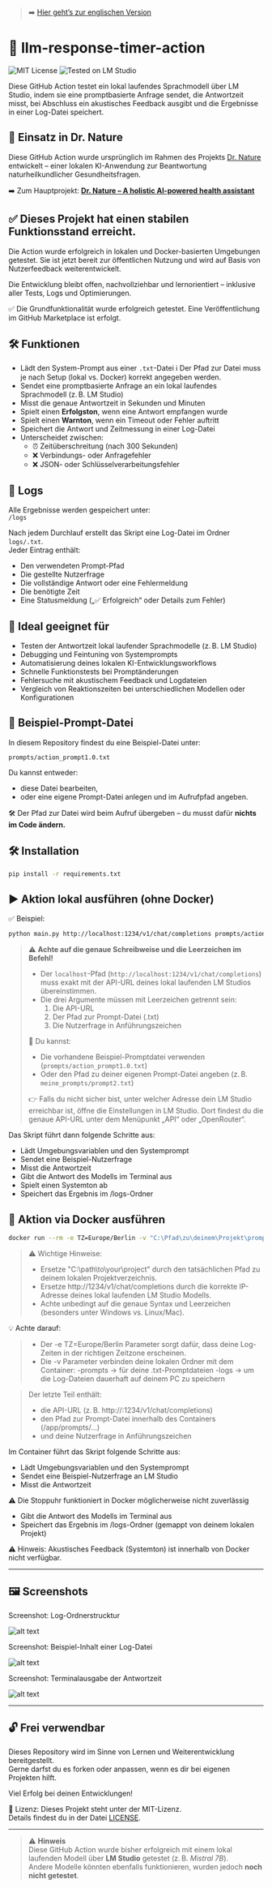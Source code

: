 > ➡️ [Hier geht’s zur englischen Version](README.md)
# 📜 llm-response-timer-action
![MIT License](https://img.shields.io/badge/license-MIT-green)
![Tested on LM Studio](https://img.shields.io/badge/tested-LM%20Studio-blue)


Diese GitHub Action testet ein lokal laufendes Sprachmodell über LM Studio, indem sie eine promptbasierte Anfrage sendet, die Antwortzeit misst, bei Abschluss ein akustisches Feedback ausgibt und die Ergebnisse in einer Log-Datei speichert.


## 🔗 Einsatz in Dr. Nature

Diese GitHub Action wurde ursprünglich im Rahmen des Projekts [Dr. Nature](https://github.com/Margarethe-S/dr-nature) entwickelt – einer lokalen KI-Anwendung zur Beantwortung naturheilkundlicher Gesundheitsfragen.

➡️ Zum Hauptprojekt: **[Dr. Nature – A holistic AI-powered health assistant](https://github.com/Margarethe-S/dr-nature)**

## ✅ Dieses Projekt hat einen stabilen Funktionsstand erreicht.


Die Action wurde erfolgreich in lokalen und Docker-basierten Umgebungen getestet. Sie ist jetzt bereit zur öffentlichen Nutzung und wird auf Basis von Nutzerfeedback weiterentwickelt.


Die Entwicklung bleibt offen, nachvollziehbar und lernorientiert – inklusive aller Tests, Logs und Optimierungen.

✅ Die Grundfunktionalität wurde erfolgreich getestet. Eine Veröffentlichung im GitHub Marketplace ist erfolgt.


## 🛠️ Funktionen

- Lädt den System-Prompt aus einer `.txt`-Datei ℹ️ Der Pfad zur Datei muss je nach Setup (lokal vs. Docker) korrekt angegeben werden.
- Sendet eine promptbasierte Anfrage an ein lokal laufendes Sprachmodell (z. B. LM Studio)
- Misst die genaue Antwortzeit in Sekunden und Minuten
- Spielt einen **Erfolgston**, wenn eine Antwort empfangen wurde
- Spielt einen **Warnton**, wenn ein Timeout oder Fehler auftritt
- Speichert die Antwort und Zeitmessung in einer Log-Datei
- Unterscheidet zwischen:
  - ⏰ Zeitüberschreitung (nach 300 Sekunden)
  - ❌ Verbindungs- oder Anfragefehler
  - ❌ JSON- oder Schlüsselverarbeitungsfehler

## 📁 Logs

Alle Ergebnisse werden gespeichert unter:  
`/logs`

Nach jedem Durchlauf erstellt das Skript eine Log-Datei im Ordner `logs/.txt`.  
Jeder Eintrag enthält:

- Den verwendeten Prompt-Pfad
- Die gestellte Nutzerfrage
- Die vollständige Antwort oder eine Fehlermeldung
- Die benötigte Zeit
- Eine Statusmeldung („✅ Erfolgreich“ oder Details zum Fehler)


## 🧪 Ideal geeignet für

- Testen der Antwortzeit lokal laufender Sprachmodelle (z. B. LM Studio)
- Debugging und Feintuning von Systemprompts
- Automatisierung deines lokalen KI-Entwicklungsworkflows
- Schnelle Funktionstests bei Promptänderungen
- Fehlersuche mit akustischem Feedback und Logdateien
- Vergleich von Reaktionszeiten bei unterschiedlichen Modellen oder Konfigurationen

## 📂 Beispiel-Prompt-Datei


In diesem Repository findest du eine Beispiel-Datei unter:

`prompts/action_prompt1.0.txt`

Du kannst entweder:
- diese Datei bearbeiten,
- oder eine eigene Prompt-Datei anlegen und im Aufrufpfad angeben.

🛠️ Der Pfad zur Datei wird beim Aufruf übergeben – du musst dafür **nichts im Code ändern.**


## 🛠️ Installation

```bash
pip install -r requirements.txt
```

## ▶️ Aktion lokal ausführen (ohne Docker)

✅ Beispiel:
```bash
python main.py http://localhost:1234/v1/chat/completions prompts/action_prompt1.0.txt "Was kann ich gegen Kopfschmerzen auf natürliche Weise tun?" 
```
> ⚠️ **Achte auf die genaue Schreibweise und die Leerzeichen im Befehl!**
> 
> - Der `localhost`-Pfad (`http://localhost:1234/v1/chat/completions`) muss exakt mit der API-URL deines lokal laufenden LM Studios übereinstimmen.
> - Die drei Argumente müssen mit Leerzeichen getrennt sein:
>   1. Die API-URL
>   2. Der Pfad zur Prompt-Datei (.txt)
>   3. Die Nutzerfrage in Anführungszeichen
>
> 📂 Du kannst:
> - Die vorhandene Beispiel-Promptdatei verwenden (`prompts/action_prompt1.0.txt`)
> - Oder den Pfad zu deiner eigenen Prompt-Datei angeben (z. B. `meine_prompts/prompt2.txt`)
>
> 👉 Falls du nicht sicher bist, unter welcher Adresse dein LM Studio erreichbar ist, öffne die Einstellungen in LM Studio. Dort findest du die genaue API-URL unter dem Menüpunkt „API“ oder „OpenRouter“.

Das Skript führt dann folgende Schritte aus:
- Lädt Umgebungsvariablen und den Systemprompt
- Sendet eine Beispiel-Nutzerfrage
- Misst die Antwortzeit
- Gibt die Antwort des Modells im Terminal aus
- Spielt einen Systemton ab
- Speichert das Ergebnis im /logs-Ordner

## 🐳 Aktion via Docker ausführen

```bash
docker run --rm -e TZ=Europe/Berlin -v "C:\Pfad\zu\deinem\Projekt\prompts:/app/prompts" -v "C:\Pfad\zu\deinem\Projekt\logs:/app/logs" llm-response-timer-action http://<DEINE-LOKALE-IP>:1234/v1/chat/completions /app/prompts/action_prompt1.0.txt "Was kann ich gegen Kopfschmerzen auf natürliche Weise tun?"
```
>⚠️ Wichtige Hinweise:
>- Ersetze "C:\path\to\your\project" durch den tatsächlichen Pfad zu deinem lokalen Projektverzeichnis.
>- Ersetze http://1234/v1/chat/completions durch die korrekte IP-Adresse deines lokal laufenden LM Studio Modells.
>- Achte unbedingt auf die genaue Syntax und Leerzeichen (besonders unter Windows vs. Linux/Mac).

💡 Achte darauf:

>- Der -e TZ=Europe/Berlin Parameter sorgt dafür, dass deine Log-Zeiten in der richtigen Zeitzone erscheinen.
>- Die -v Parameter verbinden deine lokalen Ordner mit dem Container:
-prompts → für deine .txt-Promptdateien
-logs → um die Log-Dateien dauerhaft auf deinem PC zu speichern

> Der letzte Teil enthält:
>- die API-URL (z. B. http://<DEINE-LOKALE-IP>:1234/v1/chat/completions)
>- den Pfad zur Prompt-Datei innerhalb des Containers (/app/prompts/...)
>- und deine Nutzerfrage in Anführungszeichen

Im Container führt das Skript folgende Schritte aus:
- Lädt Umgebungsvariablen und den Systemprompt
- Sendet eine Beispiel-Nutzerfrage an LM Studio
- Misst die Antwortzeit 

⚠️ Die Stoppuhr funktioniert in Docker möglicherweise nicht zuverlässig

- Gibt die Antwort des Modells im Terminal aus
- Speichert das Ergebnis im /logs-Ordner (gemappt von deinem lokalen Projekt)

⚠️ Hinweis: Akustisches Feedback (Systemton) ist innerhalb von Docker nicht verfügbar.

---



## 🖼️ Screenshots 
Screenshot: Log-Ordnerstrucktur

![alt text](images/image-1.png)

Screenshot: Beispiel-Inhalt einer Log-Datei

![alt text](images/image.png)

Screenshot: Terminalausgabe der Antwortzeit

![alt text](images/image-2.png)

---
## 🔓 Frei verwendbar

Dieses Repository wird im Sinne von Lernen und Weiterentwicklung bereitgestellt.  
Gerne darfst du es forken oder anpassen, wenn es dir bei eigenen Projekten hilft.

Viel Erfolg bei deinen Entwicklungen!

📝 Lizenz: Dieses Projekt steht unter der MIT-Lizenz.  
Details findest du in der Datei [LICENSE](./LICENSE).

---
 
> ⚠️ **Hinweis**  
> Diese GitHub Action wurde bisher erfolgreich mit einem lokal laufenden Modell über **LM Studio** getestet (z. B. *Mistral 7B*).  
> Andere Modelle könnten ebenfalls funktionieren, wurden jedoch **noch nicht getestet**.
